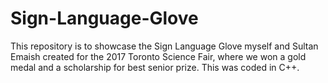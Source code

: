 # Sign-Language-Glove
This repository is to showcase the Sign Language Glove myself and Sultan Emaish created for the 2017 Toronto Science Fair, where we won a gold medal and a scholarship for best senior prize. This was coded in C++.
